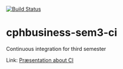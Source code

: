 [![Build Status](https://travis-ci.org/KongBoje/cphbusiness-sem3-ci.svg?branch=master)](https://travis-ci.org/KongBoje/cphbusiness-sem3-ci)

# cphbusiness-sem3-ci
Continuous integration for third semester

Link: [Præsentation about CI](https://jegp.github.io/cphbusiness-sem3-ci/presentation.html#/)
